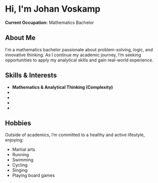 # Hi, I'm Johan Voskamp

**Current Occupation:** Mathematics Bachelor  

## About Me

I'm a mathematics bachelor passionate about problem-solving, logic, and innovative thinking. As I continue my academic journey, I’m seeking opportunities to apply my analytical skills and gain real-world experience.

## Skills & Interests

- **Mathematics & Analytical Thinking (Complexity)**
- 
- 
- 
- 

## Hobbies

Outside of academics, I’m committed to a healthy and active lifestyle, enjoying:
- Martial arts
- Running
- Swimming
- Cycling
- Singing
- Playing board games
